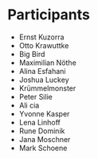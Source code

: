 # Participants

* Ernst Kuzorra
* Otto Krawuttke
* Big Bird
* Maximilian Nöthe
* Alina Esfahani
* Joshua Luckey
* Krümmelmonster
* Peter Silie
* Ali cia
* Yvonne Kasper
* Lena Linhoff
* Rune Dominik
* Jana Moschner
* Mark Schoene
